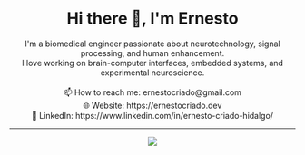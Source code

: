<h1 align="center">Hi there 👋, I'm Ernesto</h1>

<p align="center">
  I'm a biomedical engineer passionate about neurotechnology, signal processing, and human enhancement.<br/>
  I love working on brain-computer interfaces, embedded systems, and experimental neuroscience.<br/><br/>
  📫 How to reach me: ernestocriado@gmail.com<br/>
  🌐 Website: https://ernestocriado.dev<br/>
  💼 LinkedIn: https://www.linkedin.com/in/ernesto-criado-hidalgo/
</p>

---

<p align="center">
  <img src="https://github-readme-stats.vercel.app/api?username=ernestocriado&show_icons=true&theme=default" />
</p>
